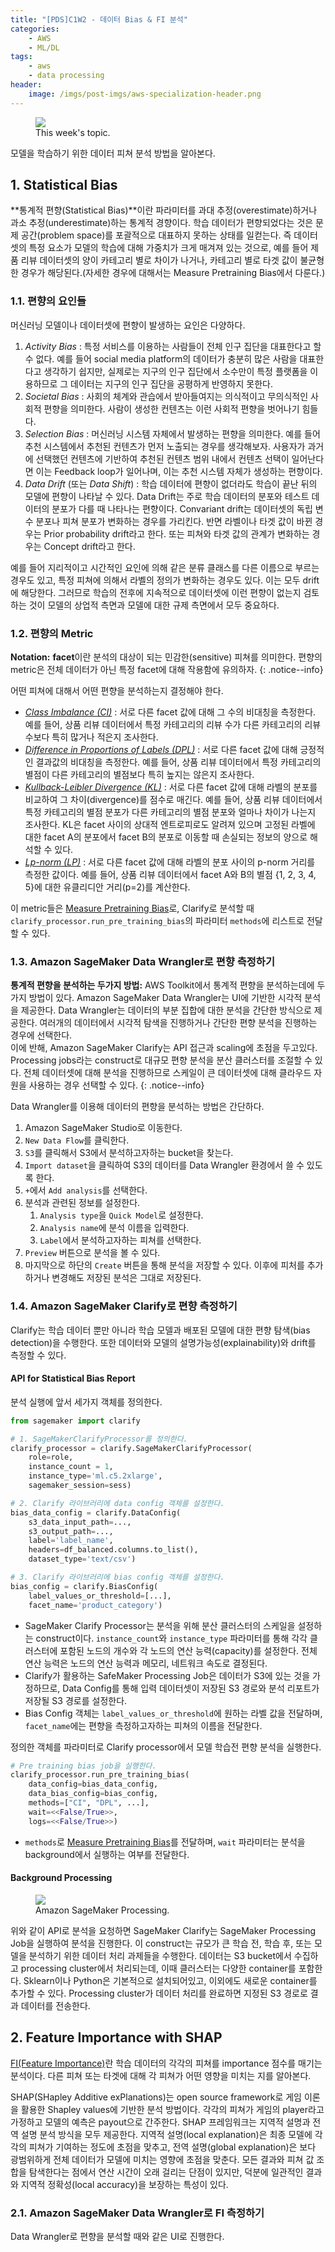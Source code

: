 ```yaml
---
title: "[PDS]C1W2 - 데이터 Bias & FI 분석"
categories: 
    - AWS
    - ML/DL
tags:
    - aws
    - data processing
header: 
    image: /imgs/post-imgs/aws-specialization-header.png
---
```


<figure>
	<a href="/imgs/post-imgs/machine_learning_workflow_c1w2.png"><img src="/imgs/post-imgs/machine_learning_workflow_c1w2.png"></a>
	<figcaption>This week's topic.</figcaption>
</figure>

모델을 학습하기 위한 데이터 피쳐 분석 방법을 알아본다.


## 1. Statistical Bias

**통계적 편향(Statistical Bias)**이란 파라미터를 과대 추정(overestimate)하거나 과소 추정(underestimate)하는 통계적 경향이다. 학습 데이터가 편향되었다는 것은 문제 공간(problem space)를 포괄적으로 대표하지 못하는 상태를 일컫는다. 즉 데이터셋의 특정 요소가 모델의 학습에 대해 가중치가 크게 매겨져 있는 것으로, 예를 들어 제품 리뷰 데이터셋의 양이 카테고리 별로 차이가 나거나, 카테고리 별로 타겟 값이 불균형한 경우가 해당된다.(자세한 경우에 대해서는 Measure Pretraining Bias에서 다룬다.)

### 1.1. 편향의 요인들
머신러닝 모델이나 데이터셋에 편향이 발생하는 요인은 다양하다.

1. *Activity Bias* : 특정 서비스를 이용하는 사람들이 전체 인구 집단을 대표한다고 할 수 없다. 예를 들어 social media platform의 데이터가 충분히 많은 사람을 대표한다고 생각하기 쉽지만, 실제로는 지구의 인구 집단에서 소수만이 특정 플랫폼을 이용하므로 그 데이터는 지구의 인구 집단을 공평하게 반영하지 못한다.
2. *Societal Bias* : 사회의 체계와 관습에서 받아들여지는 의식적이고 무의식적인 사회적 편향을 의미한다. 사람이 생성한 컨텐츠는 이런 사회적 편향을 벗어나기 힘들다.
3. *Selection Bias* : 머신러닝 시스템 자체에서 발생하는 편향을 의미한다. 예를 들어 추천 시스템에서 추천된 컨텐츠가 먼저 노출되는 경우를 생각해보자. 사용자가 과거에 선택했던 컨텐츠에 기반하여 추천된 컨텐츠 범위 내에서 컨텐츠 선택이 일어난다면 이는 Feedback loop가 일어나며, 이는 추천 시스템 자체가 생성하는 편향이다.
4. *Data Drift* (또는 *Data Shift*) : 학습 데이터에 편향이 없더라도 학습이 끝난 뒤의 모델에 편향이 나타날 수 있다. Data Drift는 주로 학습 데이터의 분포와 테스트 데이터의 분포가 다를 때 나타나는 편향이다. Convariant drift는 데이터셋의 독립 변수 분포나 피쳐 분포가 변화하는 경우를 가리킨다. 반면 라벨이나 타겟 값이 바뀐 경우는 Prior probability drift라고 한다. 또는 피쳐와 타겟 값의 관계가 변화하는 경우는 Concept drift라고 한다. 

예를 들어 지리적이고 시간적인 요인에 의해 같은 분류 클래스를 다른 이름으로 부르는 경우도 있고, 특정 피쳐에 의해서 라벨의 정의가 변화하는 경우도 있다. 이는 모두 drift에 해당한다. 그러므로 학습의 전후에 지속적으로 데이터셋에 이런 편향이 없는지 검토하는 것이 모델의 상업적 측면과 모델에 대한 규제 측면에서 모두 중요하다.

### 1.2. 편향의 Metric

**Notation:** **facet**이란 분석의 대상이 되는 민감한(sensitive) 피쳐를 의미한다. 편향의 metric은 전체 데이터가 아닌 특정 facet에 대해 작용함에 유의하자.
{: .notice--info}

어떤 피쳐에 대해서 어떤 편향을 분석하는지 결정해야 한다. 

- [*Class Imbalance (CI)*](https://docs.aws.amazon.com/sagemaker/latest/dg/clarify-bias-metric-class-imbalance.html) : 서로 다른 facet 값에 대해 그 수의 비대칭을 측정한다. 예를 들어, 상품 리뷰 데이터에서 특정 카테고리의 리뷰 수가 다른 카테고리의 리뷰 수보다 특히 많거나 적은지 조사한다.
- [*Difference in Proportions of Labels (DPL)*](https://docs.aws.amazon.com/sagemaker/latest/dg/clarify-data-bias-metric-true-label-imbalance.html) : 서로 다른 facet 값에 대해 긍정적인 결과값의 비대칭을 측정한다. 예를 들어, 상품 리뷰 데이터에서 특정 카테고리의 별점이 다른 카테고리의 별점보다 특히 높지는 않은지 조사한다. 
- [*Kullback-Leibler Divergence (KL)*](https://docs.aws.amazon.com/sagemaker/latest/dg/clarify-data-bias-metric-kl-divergence.html) : 서로 다른 facet 값에 대해 라벨의 분포를 비교하여 그 차이(divergence)를 점수로 매긴다. 예를 들어, 상품 리뷰 데이터에서 특정 카테고리의 별점 분포가 다른 카테고리의 별점 분포와 얼마나 차이가 나는지 조사한다. KL은 facet 사이의 상대적 엔트로피로도 알려져 있으며 고정된 라벨에 대한 facet A의 분포에서 facet B의 분포로 이동할 때 손실되는 정보의 양으로 해석할 수 있다. 
- [*Lp-norm (LP)*](https://docs.aws.amazon.com/sagemaker/latest/dg/clarify-data-bias-metric-lp-norm.html) : 서로 다른 facet 값에 대해 라벨의 분포 사이의 p-norm 거리를 측정한 값이다. 예를 들어, 상품 리뷰 데이터에서 facet A와 B의 별점 {1, 2, 3, 4, 5}에 대한 유클리디안 거리(p=2)를 계산한다.

이 metric들은 [Measure Pretraining Bias](https://docs.aws.amazon.com/sagemaker/latest/dg/clarify-measure-data-bias.html)로, Clarify로 분석할 때 `clarify_processor.run_pre_training_bias`의 파라미터 `methods`에 리스트로 전달할 수 있다.

### 1.3. Amazon SageMaker Data Wrangler로 편향 측정하기

**통계적 편향을 분석하는 두가지 방법:** AWS Toolkit에서 통계적 편향을 분석하는데에 두가지 방법이 있다. 
Amazon SageMaker Data Wrangler는 UI에 기반한 시각적 분석을 제공한다. Data Wrangler는 데이터의 부분 집합에 대한 분석을 간단한 방식으로 제공한다. 여러개의 데이터에서 시각적 탐색을 진행하거나 간단한 편향 분석을 진행하는 경우에 선택한다.  
이에 반해, Amazon SageMaker Clarify는 API 접근과 scaling에 초점을 두고있다. Processing jobs라는 construct로 대규모 편향 분석을 분산 클러스터를 조절할 수 있다. 전체 데이터셋에 대해 분석을 진행하므로 스케일이 큰 데이터셋에 대해 클라우드 자원을 사용하는 경우 선택할 수 있다.
{: .notice--info}

Data Wrangler를 이용해 데이터의 편향을 분석하는 방법은 간단하다.  

1. Amazon SageMaker Studio로 이동한다.
2. `New Data Flow`를 클릭한다.
3. `S3`를 클릭해서 S3에서 분석하고자하는 bucket을 찾는다.
4. `Import dataset`을 클릭하여 S3의 데이터를 Data Wrangler 환경에서 쓸 수 있도록 한다.
5. `+`에서 `Add analysis`를 선택한다.
6. 분석과 관련된 정보를 설정한다.
    1. `Analysis type`을 `Quick Model`로 설정한다.
    2. `Analysis name`에 분석 이름을 입력한다.
    3. `Label`에서 분석하고자하는 피쳐를 선택한다.
7. `Preview` 버튼으로 분석을 볼 수 있다.
8. 마지막으로 하단의 `Create` 버튼을 통해 분석을 저장할 수 있다. 이후에 피처를 추가하거나 변경해도 저장된 분석은 그대로 저장된다.

### 1.4. Amazon SageMaker Clarify로 편향 측정하기
Clarify는 학습 데이터 뿐만 아니라 학습 모델과 배포된 모델에 대한 편향 탐색(bias detection)을 수행한다. 또한 데이터와 모델의 설명가능성(explainability)와 drift를 측정할 수 있다.

#### API for Statistical Bias Report 
분석 실행에 앞서 세가지 객체를 정의한다. 

```python
from sagemaker import clarify

# 1. SageMakerClarifyProcessor를 정의한다.
clarify_processor = clarify.SageMakerClarifyProcessor(
    role=role,
    instance_count = 1,
    instance_type='ml.c5.2xlarge',
    sagemaker_session=sess)

# 2. Clarify 라이브러리에 data config 객체를 설정한다.
bias_data_config = clarify.DataConfig(
    s3_data_input_path=...,
    s3_output_path=...,
    label='label_name',
    headers=df_balanced.columns.to_list(),
    dataset_type='text/csv')

# 3. Clarify 라이브러리에 bias config 객체를 설정한다.
bias_config = clarify.BiasConfig(
    label_values_or_threshold=[...],
    facet_name='product_category')
```
- SageMaker Clarify Processor는 분석을 위해 분산 클러스터의 스케일을 설정하는 construct이다. `instance_count`와 `instance_type` 파라미터를 통해 각각 클러스터에 포함된 노드의 개수와 각 노드의 연산 능력(capacity)를 설정한다. 전체 연산 능력은 노드의 연산 능력과 메모리, 네트워크 속도로 결정된다. 
- Clarify가 활용하는 SafeMaker Processing Job은 데이터가 S3에 있는 것을 가정하므로, Data Config를 통해 입력 데이터셋이 저장된 S3 경로와 분석 리포트가 저장될 S3 경로를 설정한다.
- Bias Config 객체는 `label_values_or_threshold`에 원하는 라벨 값을 전달하며, `facet_name`에는 편향을 측정하고자하는 피쳐의 이름을 전달한다.

정의한 객체를 파라미터로 Clarify processor에서 모델 학습전 편향 분석을 실행한다.

```python
# Pre training bias job을 실행한다.
clarify_processor.run_pre_training_bias(
    data_config=bias_data_config,
    data_bias_config=bias_config,
    methods=["CI", "DPL", ...],
    wait=<<False/True>>,
    logs=<<False/True>>)
```
- `methods`로 [Measure Pretraining Bias](https://docs.aws.amazon.com/sagemaker/latest/dg/clarify-measure-data-bias.html)를 전달하며, `wait` 파라미터는 분석을 background에서 실행하는 여부를 전달한다.

#### Background Processing

<figure>
	<a href="/imgs/post-imgs/amazon_sagemaker_processing.png"><img src="/imgs/post-imgs/amazon_sagemaker_processing.png"></a>
	<figcaption>Amazon SageMaker Processing.</figcaption>
</figure>

위와 같이 API로 분석을 요청하면 SageMaker Clarify는 SageMaker Processing Job을 실행하여 분석을 진행한다. 이 construct는 규모가 큰 학습 전, 학습 후, 또는 모델을 분석하기 위한 데이터 처리 과제들을 수행한다. 데이터는 S3 bucket에서 수집하고 processing cluster에서 처리되는데, 이때 클러스터는 다양한 container를 포함한다. Sklearn이나 Python은 기본적으로 설치되어있고, 이외에도 새로운 container를 추가할 수 있다. Processing cluster가 데이터 처리를 완료하면 지정된 S3 경로로 결과 데이터를 전송한다. 


## 2. Feature Importance with SHAP

[FI(Feature Importance)](https://shap.readthedocs.io/en/latest/)란 학습 데이터의 각각의 피쳐를 importance 점수를 매기는 분석이다. 다른 피쳐 또는 타겟에 대해 각 피쳐가 어떤 영향을 미치는 지를 알아본다.

SHAP(SHapley Additive exPlanations)는 open source framework로 게임 이론을 활용한 Shapley values에 기반한 분석 방법이다. 각각의 피쳐가 게임의 player라고 가정하고 모델의 예측은 payout으로 간주한다. SHAP 프레임워크는 지역적 설명과 전역 설명 분석 방식을 모두 제공한다. 지역적 설명(local explanation)은 최종 모델에 각각의 피쳐가 기여하는 정도에 초점을 맞추고, 전역 설명(global explanation)은 보다 광범위하게 전체 데이터가 모델에 미치는 영향에 초점을 맞춘다. 모든 결과와 피쳐 값 조합을 탐색한다는 점에서 연산 시간이 오래 걸리는 단점이 있지만, 덕분에 일관적인 결과와 지역적 정확성(local accuracy)을 보장하는 특성이 있다.

### 2.1. Amazon SageMaker Data Wrangler로 FI 측정하기

Data Wrangler로 편향을 분석할 때와 같은 UI로 진행한다.

